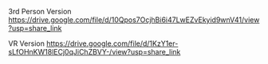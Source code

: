 3rd Person Version https://drive.google.com/file/d/10Qpos7OcjhBi6i47LwEZvEkyid9wnV41/view?usp=share_link

VR Version https://drive.google.com/file/d/1KzY1er-sLfOHnKW18lECj0qJiChZBVY-/view?usp=share_link
